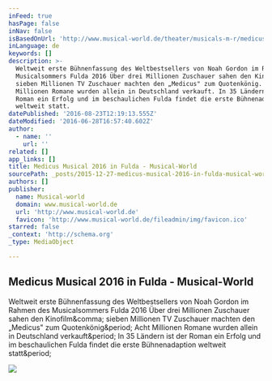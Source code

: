 ```yaml
---
inFeed: true
hasPage: false
inNav: false
isBasedOnUrl: 'http://www.musical-world.de/theater/musicals-m-r/medicus/'
inLanguage: de
keywords: []
description: >-
  Weltweit erste Bühnenfassung des Weltbestsellers von Noah Gordon im Rahmen des
  Musicalsommers Fulda 2016 Über drei Millionen Zuschauer sahen den Kinofilm,
  sieben Millionen TV Zuschauer machten den „Medicus" zum Quotenkönig. Acht
  Millionen Romane wurden allein in Deutschland verkauft. In 35 Ländern ist der
  Roman ein Erfolg und im beschaulichen Fulda findet die erste Bühnenadaption
  weltweit statt.
datePublished: '2016-08-23T12:19:13.555Z'
dateModified: '2016-06-28T16:57:40.602Z'
author:
  - name: ''
    url: ''
related: []
app_links: []
title: Medicus Musical 2016 in Fulda - Musical-World
sourcePath: _posts/2015-12-27-medicus-musical-2016-in-fulda-musical-world.md
authors: []
publisher:
  name: Musical-world
  domain: www.musical-world.de
  url: 'http://www.musical-world.de'
  favicon: 'http://www.musical-world.de/fileadmin/img/favicon.ico'
starred: false
_context: 'http://schema.org'
_type: MediaObject

---
```

<article style=""><h1>Medicus Musical 2016 in Fulda - Musical-World</h1><p>Weltweit erste Bühnenfassung des Weltbestsellers von Noah Gordon im Rahmen des Musicalsommers Fulda 2016 Über drei Millionen Zuschauer sahen den Kinofilm&amp;comma; sieben Millionen TV Zuschauer machten den „Medicus" zum Quotenkönig&amp;period; Acht Millionen Romane wurden allein in Deutschland verkauft&amp;period; In 35 Ländern ist der Roman ein Erfolg und im beschaulichen Fulda findet die erste Bühnenadaption weltweit statt&amp;period;</p><img src="http://www.musical-world.de/typo3temp/pics/Medicus_Kopf_2_09037fedea.jpg" /></article>